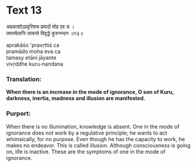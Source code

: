 # Text 13

अप्रकाशोऽप्रवृत्तिश्च प्रमादो मोह एव च ।  
तमस्येतानि जायन्ते विवृद्धे कुरुनन्दन ॥१३॥

aprakāśo 'pravṛttiś ca  
pramādo moha eva ca  
tamasy etāni jāyante  
vivṛddhe kuru-nandana



### Translation:

**When there is an increase in the mode of ignorance, O son of Kuru, darkness, inertia, madness and illusion are manifested.**

### Purport:

When there is no illumination, knowledge is absent. One in the mode of ignorance does not work by a regulative principle; he wants to act whimsically, for no purpose. Even though he has the capacity to work, he makes no endeavor. This is called illusion. Although consciousness is going on, life is inactive. These are the symptoms of one in the mode of ignorance.